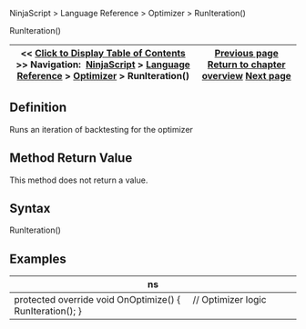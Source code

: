 ﻿
NinjaScript > Language Reference > Optimizer > RunIteration()

RunIteration()

| << [Click to Display Table of Contents](runiteration.md) >> **Navigation:**     [NinjaScript](ninjascript-1.md) > [Language Reference](language_reference_wip-1.md) > [Optimizer](optimizer-1.md) > RunIteration() | [Previous page](optimizationparameters-1.md) [Return to chapter overview](optimizer-1.md) [Next page](supportsmultiobjectiveoptimiza-1.md) |
| --- | --- |
## Definition
Runs an iteration of backtesting for the optimizer
 
## Method Return Value
This method does not return a value.
## 
## Syntax
RunIteration()

## 
## Examples

| ns |
| --- |
| protected override void OnOptimize() {      // Optimizer logic      RunIteration(); } |
